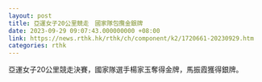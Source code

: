 ```yaml
---
layout: post
title: 亞運女子20公里競走　國家隊包攬金銀牌
date: 2023-09-29 09:07:43.000000000 +08:00
link: https://news.rthk.hk/rthk/ch/component/k2/1720661-20230929.htm
categories: rthk
---
```


亞運女子20公里競走決賽，國家隊選手楊家玉奪得金牌，馬振霞獲得銀牌。
